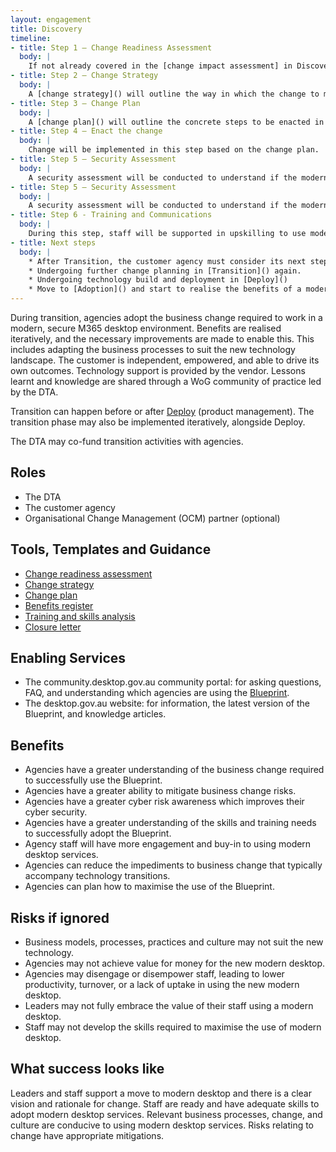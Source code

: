 ```yaml
---
layout: engagement 
title: Discovery 
timeline: 
- title: Step 1 – Change Readiness Assessment
  body: | 
    If not already covered in the [change impact assessment] in Discovery, the agency will undergo a [change readiness assessment]. This will help understand which divisions  within the agency are ready to adopt the modern desktop. The assessment may include skills, culture, willingness to adopt the change, leadership and staff support, and other drivers and risks to a successful adoption. During change readiness, there will also be a decision point from the DTA to decide how much funding support it can offer agencies during transition().
- title: Step 2 – Change Strategy
  body: | 
    A [change strategy]() will outline the way in which the change to modern desktop will be managed. This is so that the value of the Blueprint c an be maximised, and risks to successful adoption minimised. The Change Strategy will determine a vision for change, who will be communicated with and when (i.e a [Communication Plan], a [Skills and Training Needs Assessment] or learning strategy, and a clear [Benefits] register or strategy.
- title: Step 3 – Change Plan
  body: | 
    A [change plan]() will outline the concrete steps to be enacted in the short-term. 
- title: Step 4 – Enact the change
  body: | 
    Change will be implemented in this step based on the change plan.
- title: Step 5 – Security Assessment
  body: | 
    A security assessment will be conducted to understand if the modern desktop services, applications, and data are secure and compliant with the [Information Security Manual (ISM)]() and other cyber security policies.
- title: Step 5 – Security Assessment
  body: | 
    A security assessment will be conducted to understand if the modern desktop services, applications, and data are secure and compliant with the [Information Security Manual (ISM)]() and other cyber security policies.
- title: Step 6 - Training and Communications
  body: | 
    During this step, staff will be supported in upskilling to use modern desktop services. This may involve e-Learning, face to face training, and peer training. Communications material will also be developed to support the change.
- title: Next steps
  body: | 
    * After Transition, the customer agency must consider its next steps. These may include:  
    * Undergoing further change planning in [Transition]() again. 
    * Undergoing technology build and deployment in [Deploy]() 
    * Move to [Adoption]() and start to realise the benefits of a modern desktop. 
---
```


During transition, agencies adopt the business change required to work in a modern, secure M365 desktop environment. Benefits are realised iteratively, and the necessary improvements are made to enable this. This includes adapting the business processes to suit the new technology landscape. The customer is independent, empowered, and able to drive its own outcomes. Technology support is provided by the vendor. Lessons learnt and knowledge are shared through a WoG community of practice led by the DTA.   

Transition can happen before or after [Deploy]() (product management). The transition phase may also be implemented iteratively, alongside Deploy. 

The DTA may co-fund transition activities with agencies.  

## Roles 

* The DTA
* The customer agency
* Organisational Change Management (OCM) partner (optional) 

## Tools, Templates and Guidance 

* [Change readiness assessment]() 
* [Change strategy]() 
* [Change plan]() 
* [Benefits register]() 
* [Training and skills analysis]() 
* [Closure letter]() 

## Enabling Services 
* The community.desktop.gov.au community portal: for asking questions, FAQ, and understanding which agencies are using the [Blueprint](/blueprint).  
* The desktop.gov.au website: for information, the latest version of the Blueprint, and knowledge articles. 

## Benefits 

* Agencies have a greater understanding of the business change required to successfully use the Blueprint. 
* Agencies have a greater ability to mitigate business change risks. 
* Agencies have a greater cyber risk awareness which improves their cyber security.  
* Agencies have a greater understanding of the skills and training needs to successfully adopt the Blueprint. 
* Agency staff will have more engagement and buy-in to using modern desktop services.    
* Agencies can reduce the impediments to business change that typically accompany technology transitions.  
* Agencies can plan how to maximise the use of the Blueprint.  

## Risks if ignored 

* Business models, processes, practices and culture may not suit the new technology.   
* Agencies may not achieve value for money for the new modern desktop. 
* Agencies may disengage or disempower staff, leading to lower productivity, turnover, or a lack of uptake in using the new modern desktop.  
* Leaders may not fully embrace the value of their staff using a modern desktop.    
* Staff may not develop the skills required to maximise the use of modern desktop. 

## What success looks like  

Leaders and staff support a move to modern desktop and there is a clear vision and rationale for change. Staff are ready and have adequate skills to adopt modern desktop services. Relevant business processes, change, and culture are conducive to using modern desktop services. Risks relating to change have appropriate mitigations.  
